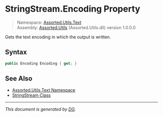 ﻿# StringStream.Encoding Property

> Namespace: [Assorted.Utils.Text](_toc.Assorted.Utils.md#Assorted.Utils.Text%20Namespace)\
> Assembly: [Assorted.Utils](_toc.Assorted.Utils.md) (Assorted.Utils.dll) version 1.0.0.0

Gets the text encoding in which the output is written.

## Syntax

```csharp
public Encoding Encoding { get; }
```

## See Also

- [Assorted.Utils.Text Namespace](_toc.Assorted.Utils.md#Assorted.Utils.Text%20Namespace)
- [StringStream Class](Assorted.Utils.Text.StringStream.md)

---

_This document is generated by [DG](https://github.com/Khojasteh/dg)._
